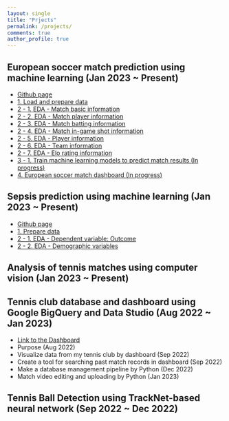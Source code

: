 ```yaml
---
layout: single
title: "Prjects"
permalink: /projects/
comments: true
author_profile: true
---
```

## European soccer match prediction using machine learning (Jan 2023 ~ Present)
- [Github page](https://github.com/JunWoo-data/european_soccer_match_prediction/tree/master)
- [1. Load and prepare data](https://junwoo-data.github.io/projects/european_soccer_prediction/1.load_and_prepare_data/)
- [2 - 1. EDA - Match basic information](https://junwoo-data.github.io/projects/european_soccer_prediction/2.1.eda_match_basic/)
- [2 - 2. EDA - Match player information](https://junwoo-data.github.io/projects/european_soccer_prediction/2.2.eda_match_player/)
- [2 - 3. EDA - Match batting information](https://junwoo-data.github.io/projects/european_soccer_prediction/2.3.eda_match_batting/)
- [2 - 4. EDA - Match in-game shot information](https://junwoo-data.github.io/projects/european_soccer_prediction/2.4.eda_match_ingame_shot/)
- [2 - 5. EDA - Player information](https://junwoo-data.github.io/projects/european_soccer_prediction/2.8.eda_player/)
- [2 - 6. EDA - Team information](https://junwoo-data.github.io/projects/european_soccer_prediction/2.9.eda_team/)
- [2 - 7. EDA - Elo rating information](https://junwoo-data.github.io/projects/european_soccer_prediction/2.10.eda_elo_rating/)
- [3 - 1. Train machine learning models to predict match results (In progress)](https://junwoo-data.github.io/projects/european_soccer_prediction/3.1.modeling/)
- [4. European soccer match dashboard (In progress)](https://junwoo-data.github.io/projects/european_soccer_prediction/4.dashboard/)


## Sepsis prediction using machine learning (Jan 2023 ~ Present)
- [Github page](https://github.com/JunWoo-data/sepsis_prediction)
- [1. Prepare data](https://junwoo-data.github.io/projects/sepsis_prediction/1.prepare_data/)
- [2 - 1. EDA - Dependent variable: Outcome](https://junwoo-data.github.io/projects/sepsis_prediction/2.1.eda_outcome/)
- [2 - 2. EDA - Demographic variables](https://junwoo-data.github.io/projects/sepsis_prediction/2.1..eda_outcome/)


## Analysis of tennis matches using computer vision (Jan 2023 ~ Present)

## Tennis club database and dashboard using Google BigQuery and Data Studio (Aug 2022 ~ Jan 2023)
- [Link to the Dashboard](https://lookerstudio.google.com/u/0/reporting/ebf85f76-2973-4fce-aebf-a201fccc9487/page/IMkrC)
- Purpose (Aug 2022)
- Visualize data from my tennis club by dashboard (Sep 2022)
- Create a tool for searching past match records in dashboard (Sep 2022)
- Make a database management pipeline by Python (Dec 2022)
- Match video editing and uploading by Python (Jan 2023)

## Tennis Ball Detection using TrackNet-based neural network (Sep 2022 ~ Dec 2022)


